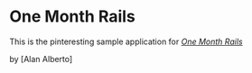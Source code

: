 # One Month Rails

This is the pinteresting sample application for
[*One Month Rails*](http://onemonthrails.com)

by [Alan Alberto]